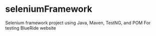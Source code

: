 # seleniumFramework
Selenium framework project using Java, Maven, TestNG, and POM
For testing BlueRide website
